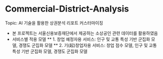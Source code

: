# Commercial-District-Analysis
Topic: AI 기술을 활용한 상권분석 리포트 커스터마이징
* 본 프로젝트는 서울신용보증재단에서 제공하는 소상공인 관련 데이터를 활용하였음
* 서비스별 적용 모델
** 1. 창업 예정자용 서비스: 인구 및 교통 특성 기반 군집화 모델, 경쟁도 군집화 모델
** 2. 기(起)창업자용 서비스: 창업 점수 모델, 인구 및 교통 특성 기반 군집화 모델, 경쟁도 군집화 모델
